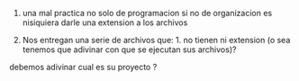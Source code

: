 1. una mal practica no solo de programacion si no de organizacion es nisiquiera darle una extension a los archivos


2. Nos entregan una serie de archivos que: 1. no tienen ni extension (o sea tenemos que adivinar con que se ejecutan sus archivos)? 

debemos adivinar cual es su proyecto ?
